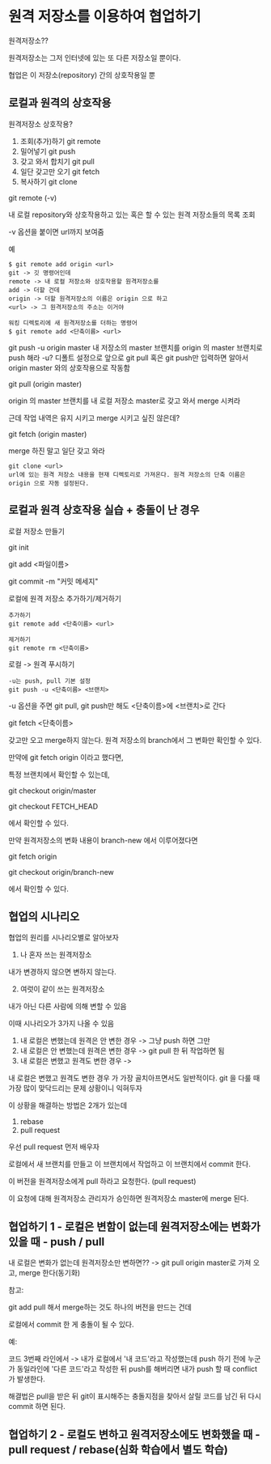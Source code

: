 # 원격 저장소를 이용하여 협업하기

원격저장소??

원격저장소는 그저 인터넷에 있는 또 다른 저장소일 뿐이다. 

협업은 이 저장소(repository) 간의 상호작용일 뿐 

## 로컬과 원격의 상호작용

원격저장소  상호작용?
1. 조회(추가)하기 git remote
2. 밀어넣기 git push
3. 갖고 와서 합치기 git pull
4. 일단 갖고만 오기 git fetch
5. 복사하기 git clone


git remote (-v)

내 로컬 repository와 상호작용하고 있는 혹은 할 수 있는 원격 저장소들의 목록 조회

-v 옵션을 붙이면 url까지 보여줌

예
```
$ git remote add origin <url>
git -> 깃 명령어인데
remote -> 내 로컬 저장소와 상호작용할 원격저장소를
add -> 더할 건데
origin -> 더할 원격저장소의 이름은 origin 으로 하고
<url> -> 그 원격저장소의 주소는 이거야
```

```
워킹 디렉토리에 새 원격저장소를 더하는 명령어
$ git remote add <단축이름> <url>
```

git push -u origin master
내 저장소의 master 브랜치를 origin 의 master 브랜치로 push 해라
-u? 디폴트 설정으로 앞으로 git pull 혹은 git push만 입력하면 알아서 origin master 와의 상호작용으로 작동함



git pull (origin master)

origin 의 master 브랜치를 내 로컬 저장소 master로 갖고 와서 merge 시켜라

근데 작업 내역은 유지 시키고 merge 시키고 싶진 않은데?

git fetch (origin master)

merge 하진 말고 일단 갖고 와라

```
git clone <url>
url에 있는 원격 저장소 내용을 현재 디렉토리로 가져온다. 원격 저장소의 단축 이름은 origin 으로 자동 설정된다.
```

## 로컬과 원격 상호작용 실습 + 충돌이 난 경우

로컬 저장소 만들기

git init

git add <파일이름>

git commit -m "커밋 메세지"

로컬에 원격 저장소 추가하기/제거하기

```
추가하기
git remote add <단축이름> <url>

제거하기
git remote rm <단축이름>
```

로컬 -> 원격 푸시하기
```
-u는 push, pull 기본 설정
git push -u <단축이름> <브랜치>
```

-u 옵션을 주면 git pull, git push만 해도 <단축이름>에 <브랜치>로 간다

git fetch <단축이름>

갖고만 오고 merge하지 않는다. 원격 저장소의 branch에서 그 변화만 확인할 수 있다.

만약에 git fetch origin 이라고 했다면,

특정 브랜치에서 확인할 수 있는데,

git checkout origin/master

git checkout FETCH_HEAD

에서 확인할 수 있다.

만약 원격저장소의 변화 내용이 branch-new 에서 이루어졌다면

git fetch origin

git checkout origin/branch-new

에서 확인할 수 있다.

## 협업의 시나리오

협업의 원리를 시나리오별로 알아보자

1. 나 혼자 쓰는 원격저장소

내가 변경하지 않으면 변하지 않는다.

2. 여럿이 같이 쓰는 원격저장소

내가 아닌 다른 사람에 의해 변할 수 있음

이때 시나리오가 3가지 나올 수 있음

1) 내 로컬은 변했는데 원격은 안 변한 경우 -> 그냥 push 하면 그만
2) 내 로컬은 안 변했는데 원격은 변한 경우 -> git pull 한 뒤 작업하면 됨
3) 내 로컬은 변했고 원격도 변한 경우 -> 


내 로컬은 변했고 원격도 변한 경우 가 가장 골치아프면서도 일반적이다. git 을 다룰 때 가장 많이 맞닥드리는 문제 상황이니 익혀두자

이 상황을 해결하는 방법은 2개가 있는데 

1) rebase
2) pull request

우선 pull request 먼저 배우자 

로컬에서 새 브랜치를 만들고 이 브랜치에서 작업하고 이 브랜치에서 commit 한다. 

이 버전을 원격저장소에게 pull 하라고 요청한다. (pull request)

이 요청에 대해 원격저장소 관리자가 승인하면 원격저장소 master에 merge 된다.

## 협업하기 1 - 로컬은 변함이 없는데 원격저장소에는 변화가 있을 때 - push / pull

내 로컬은 변화가 없는데 원격저장소만 변하면?? -> git pull origin master로 가져 오고, merge 한다(동기화)

참고:

git add pull 해서 merge하는 것도 하나의 버전을 만드는 건데 

로컬에서 commit 한 게 충돌이 될 수 있다.

예:

코드 3번째 라인에서 -> 내가 로컬에서 '내 코드'라고 작성했는데 push 하기 전에 누군가 동일라인에 '다른 코드'라고 작성한 뒤 push를 해버리면 내가 push 할 때 conflict가 발생한다.

해결법은 pull을 받은 뒤 git이 표시해주는 충돌지점을 찾아서 살릴 코드를 남긴 뒤 다시 commit 하면 된다.


## 협업하기 2 - 로컬도 변하고 원격저장소에도 변화했을 때 - pull request / rebase(심화 학습에서 별도 학습)